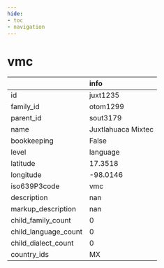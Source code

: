 ```yaml
---
hide:
- toc
- navigation
---
```

# vmc
|                      | info               |
|:---------------------|:-------------------|
| id                   | juxt1235           |
| family_id            | otom1299           |
| parent_id            | sout3179           |
| name                 | Juxtlahuaca Mixtec |
| bookkeeping          | False              |
| level                | language           |
| latitude             | 17.3518            |
| longitude            | -98.0146           |
| iso639P3code         | vmc                |
| description          | nan                |
| markup_description   | nan                |
| child_family_count   | 0                  |
| child_language_count | 0                  |
| child_dialect_count  | 0                  |
| country_ids          | MX                 |